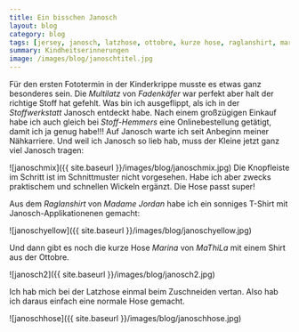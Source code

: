 ```yaml
---
title: Ein bisschen Janosch
layout: blog
category: blog
tags: [jersey, janosch, latzhose, ottobre, kurze hose, raglanshirt, marina, mathila, stoff-hemmers, stoffwerkstatt, multilatz, fadenkaefer, madame jordan]  
summary: Kindheitserinnerungen
image: /images/blog/janoschtitel.jpg
---
```


Für den ersten Fototermin in der Kinderkrippe musste es etwas ganz besonderes sein. Die *Multilatz* von *Fadenkäfer* war perfekt aber halt der richtige Stoff hat gefehlt. Was bin ich ausgeflippt,  als ich in der *Stoffwerkstatt* Janosch entdeckt habe. Nach einem großzügigen Einkauf habe ich auch gleich bei *Stoff-Hemmers* eine Onlinebestellung getätigt, damit ich ja genug habe!!! Auf Janosch warte ich seit Anbeginn meiner Nähkarriere. Und weil ich Janosch so lieb hab, muss der Kleine jetzt ganz viel Janosch tragen:


![janoschmix]({{ site.baseurl }}/images/blog/janoschmix.jpg)
Die Knopfleiste im Schritt ist im Schnittmuster nicht vorgesehen. Habe ich aber zwecks praktischem und schnellen Wickeln ergänzt. Die Hose passt super!

Aus dem *Raglanshirt* von *Madame Jordan* habe ich ein sonniges T-Shirt mit Janosch-Applikationenen gemacht:

![janoschyellow]({{ site.baseurl }}/images/blog/janoschyellow.jpg)

Und dann gibt es noch die kurze Hose *Marina* von *MaThiLa* mit einem Shirt aus der Ottobre.

![janosch2]({{ site.baseurl }}/images/blog/janosch2.jpg)

Ich hab mich bei der Latzhose einmal beim Zuschneiden vertan. Also hab ich daraus einfach eine normale Hose gemacht. 

![janoschhose]({{ site.baseurl }}/images/blog/janoschhose.jpg)
